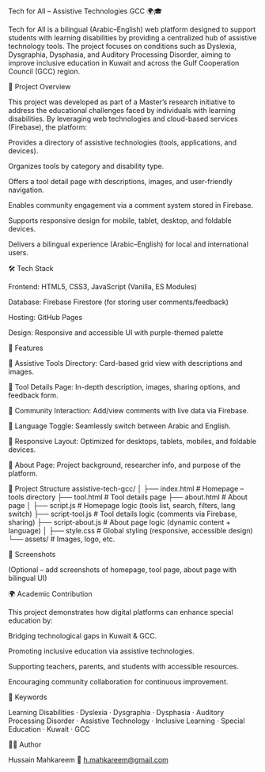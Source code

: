 Tech for All – Assistive Technologies GCC 🌍🎓

Tech for All is a bilingual (Arabic–English) web platform designed to support students with learning disabilities by providing a centralized hub of assistive technology tools. The project focuses on conditions such as Dyslexia, Dysgraphia, Dysphasia, and Auditory Processing Disorder, aiming to improve inclusive education in Kuwait and across the Gulf Cooperation Council (GCC) region.

📖 Project Overview

This project was developed as part of a Master’s research initiative to address the educational challenges faced by individuals with learning disabilities. By leveraging web technologies and cloud-based services (Firebase), the platform:

Provides a directory of assistive technologies (tools, applications, and devices).

Organizes tools by category and disability type.

Offers a tool detail page with descriptions, images, and user-friendly navigation.

Enables community engagement via a comment system stored in Firebase.

Supports responsive design for mobile, tablet, desktop, and foldable devices.

Delivers a bilingual experience (Arabic–English) for local and international users.

🛠️ Tech Stack

Frontend: HTML5, CSS3, JavaScript (Vanilla, ES Modules)

Database: Firebase Firestore (for storing user comments/feedback)

Hosting: GitHub Pages

Design: Responsive and accessible UI with purple-themed palette

🚀 Features

🔹 Assistive Tools Directory: Card-based grid view with descriptions and images.

🔹 Tool Details Page: In-depth description, images, sharing options, and feedback form.

🔹 Community Interaction: Add/view comments with live data via Firebase.

🔹 Language Toggle: Seamlessly switch between Arabic and English.

🔹 Responsive Layout: Optimized for desktops, tablets, mobiles, and foldable devices.

🔹 About Page: Project background, researcher info, and purpose of the platform.

📂 Project Structure
assistive-tech-gcc/
│
├── index.html          # Homepage – tools directory
├── tool.html           # Tool details page
├── about.html          # About page
│
├── script.js           # Homepage logic (tools list, search, filters, lang switch)
├── script-tool.js      # Tool details logic (comments via Firebase, sharing)
├── script-about.js     # About page logic (dynamic content + language)
│
├── style.css           # Global styling (responsive, accessible design)
└── assets/             # Images, logo, etc.

📸 Screenshots

(Optional – add screenshots of homepage, tool page, about page with bilingual UI)

🌍 Academic Contribution

This project demonstrates how digital platforms can enhance special education by:

Bridging technological gaps in Kuwait & GCC.

Promoting inclusive education via assistive technologies.

Supporting teachers, parents, and students with accessible resources.

Encouraging community collaboration for continuous improvement.

🔑 Keywords

Learning Disabilities · Dyslexia · Dysgraphia · Dysphasia · Auditory Processing Disorder · Assistive Technology · Inclusive Learning · Special Education · Kuwait · GCC

👨‍💻 Author

Hussain Mahkareem
📧 h.mahkareem@gmail.com

